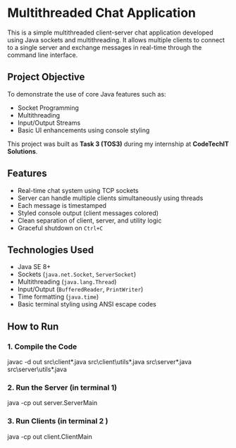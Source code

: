 # Multithreaded Chat Application

This is a simple multithreaded client-server chat application developed using Java sockets and multithreading. It allows multiple clients to connect to a single server and exchange messages in real-time through the command line interface.

## Project Objective

To demonstrate the use of core Java features such as:
- Socket Programming
- Multithreading
- Input/Output Streams
- Basic UI enhancements using console styling

This project was built as **Task 3 (TOS3)** during my internship at **CodeTechIT Solutions**.

## Features

-  Real-time chat system using TCP sockets
-  Server can handle multiple clients simultaneously using threads
-  Each message is timestamped
-  Styled console output (client messages colored)
-  Clean separation of client, server, and utility logic
-  Graceful shutdown on `Ctrl+C`

## Technologies Used

- Java SE 8+
- Sockets (`java.net.Socket`, `ServerSocket`)
- Multithreading (`java.lang.Thread`)
- Input/Output (`BufferedReader`, `PrintWriter`)
- Time formatting (`java.time`)
- Basic terminal styling using ANSI escape codes

## How to Run

### 1. Compile the Code

javac -d out src\client\*.java src\client\utils\*.java src\server\*.java src\server\utils\*.java

### 2. Run the Server (in terminal 1)

java -cp out server.ServerMain

### 3. Run Clients (in terminal 2 )

java -cp out client.ClientMain
